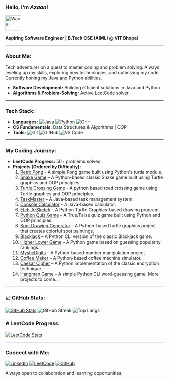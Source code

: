 ### Hello, I'm ***Azaan***!  
<p align="left">
  <img src="https://camo.githubusercontent.com/fa3b9292d0f2bfe0e30c0d8b0e0fb7ad611ffdf5452a610f621dbf137c3f5a5c/68747470733a2f2f656d6f6a69732e736c61636b6d6f6a69732e636f6d2f656d6f6a69732f696d616765732f313537373330353530352f373337332f68616e645f776176652e6769663f31353737333035353035" alt="Wave" width="50">
</p>

**Aspiring Software Engineer | B.Tech CSE (AIML) @ VIT Bhopal**

---

### About Me:
Tech adventurer on a quest to master coding and problem solving. Always leveling up my skills, exploring new technologies, and optimizing my code. Currently honing my Java and Python abilities.
- **Software Development:** Building efficient solutions in Java and Python
- **Algorithms & Problem-Solving:** Active LeetCode solver

---

### Tech Stack:
- **Languages:** ![Java](https://img.shields.io/badge/-Java-orange?style=flat&logo=java) ![Python](https://img.shields.io/badge/-Python-blue?style=flat&logo=python) ![C++](https://img.shields.io/badge/-C++-00599C?style=flat&logo=c%2B%2B)
- **CS Fundamentals:** Data Structures & Algorithms | OOP
- **Tools:** ![Git](https://img.shields.io/badge/-Git-black?style=flat&logo=git) ![GitHub](https://img.shields.io/badge/-GitHub-181717?style=flat&logo=github) ![VS Code](https://img.shields.io/badge/-VS%20Code-007ACC?style=flat&logo=visual-studio-code)

---

### My Coding Journey:
- **LeetCode Progress:** 50+ problems solved.
- **Projects (Ordered by Difficulty):**
  1. [Retro Pong](https://github.com/NomadBeetle/Retro-Pong) - A simple Pong game built using Python's turtle module.
  2. [Snake Game](https://github.com/NomadBeetle/Snake-Game) – A Python-based classic Snake game built using Turtle graphics and OOP principles.
  3. [Turtle Crossing Game](https://github.com/NomadBeetle/Turtle-Crossing-Game) - A python based road crossing game using Turtle graphics and OOP principles.
  4. [TaskMaster](https://github.com/NomadBeetle/TaskMaster) – A Java-based task management system.
  5. [Console Calculator](https://github.com/NomadBeetle/Console-Calculator) – A Java-based calculator.
  6. [Etch-A-Sketch](https://github.com/NomadBeetle/Etch-A-Sketch) – A Python Turtle Graphics-based drawing program.
  7. [Python Quiz Game](https://github.com/NomadBeetle/Python-Quiz-Game.git) – A True/False quiz game built using Python and OOP principles.
  8. [Spot Drawing Generator](https://github.com/NomadBeetle/Spot-Drawing-Generator) – A Python-based turtle graphics project that creates colorful spot paintings.
  9. [Blackjack](https://github.com/NomadBeetle/Blackjack) – A Python CLI version of the classic Blackjack game.
  10. [Higher Lower Game](https://github.com/NomadBeetle/Higher-Lower-Game) – A Python game based on guessing popularity rankings.
  11. [MysticDigits](https://github.com/NomadBeetle/MysticDigits) – A Python-based number manipulation project.
  12. [Coffee Maker](https://github.com/NomadBeetle/Coffee-Maker) – A Python-based coffee machine simulator.
  13. [Caesar Cipher](https://github.com/NomadBeetle/Caesar-Cipher) – A Python implementation of the classic encryption technique.
  14. [Hangman Game](https://github.com/NomadBeetle/Hangman) – A simple Python CLI word-guessing game.
  More projects to come...

---

### 📈 GitHub Stats:
[![GitHub Stats](https://github-readme-stats.vercel.app/api?username=NomadBeetle&show_icons=true&theme=radical)](https://github-readme-stats.vercel.app/api?username=NomadBeetle&cache_seconds=86400
)
![GitHub Streak](https://github-readme-streak-stats.herokuapp.com/?user=NomadBeetle&theme=dark&hide_border=true)
![Top Langs](https://github-readme-stats.vercel.app/api/top-langs/?username=NomadBeetle&layout=compact&theme=radical)


### 🔥 LeetCode Progress:
[![LeetCode Stats](https://leetcard.jacoblin.cool/NomadBeetle?theme=dark&font=Karma&ext=contest)](https://leetcode.com/NomadBeetle/)

---

### Connect with Me:
[![LinkedIn](https://img.shields.io/badge/-LinkedIn-blue?style=flat&logo=linkedin)](https://www.linkedin.com/in/azaan-ahmed-a738b4332/)
[![LeetCode](https://img.shields.io/badge/-LeetCode-orange?style=flat&logo=leetcode)](https://leetcode.com/u/NomadBeetle/)
[![GitHub](https://img.shields.io/badge/-GitHub-black?style=flat&logo=github)](https://github.com/NomadBeetle)

Always open to collaboration and learning opportunities.
